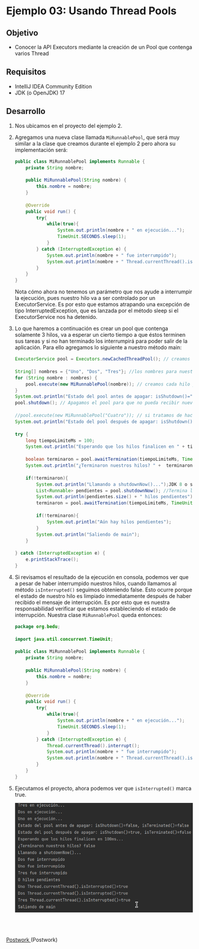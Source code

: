 # Ejemplo 03: Usando Thread Pools

## Objetivo

- Conocer la API Executors mediante la creación de un Pool que contenga varios Thread

## Requisitos

- IntelliJ IDEA Community Edition
- JDK (o OpenJDK) 17

## Desarrollo

1. Nos ubicamos en el proyecto del ejemplo 2.

2. Agregamos una nueva clase llamada `MiRunnablePool`, que será muy similar a la clase que creamos durante el ejemplo 2 pero ahora su implementación será:

    ```java
    public class MiRunnablePool implements Runnable {
        private String nombre;

        public MiRunnablePool(String nombre) {
            this.nombre = nombre;
        }

        @Override
        public void run() {
            try{
                while(true){
                    System.out.println(nombre + " en ejecución...");
                    TimeUnit.SECONDS.sleep(1);
                }
            } catch (InterruptedException e) {
                System.out.println(nombre + " fue interrumpido");
                System.out.println(nombre + " Thread.currentThread().isInterrupted()=" + Thread.currentThread().isInterrupted());
            }
        }
    }
    ```

    Nota cómo ahora no tenemos un parámetro que nos ayude a interrumpir la ejecución, pues nuestro hilo va a ser controlado por un ExecutorService. Es por esto que estamos atrapando una excepción de tipo InterruptedException, que es lanzada por el método sleep si el ExecutorService nos ha detenido.

3. Lo que haremos a continuación es crear un pool que contenga solamente 3 hilos, va a esperar un cierto tiempo a que éstos terminen sus tareas y si no han terminado los interrumpirá para poder salir de la aplicación. Para ello agregamos lo siguiente a nuestro método main:

    ```java
    ExecutorService pool = Executors.newCachedThreadPool(); // creamos un pool preconfigurado

    String[] nombres = {"Uno", "Dos", "Tres"}; //los nombres para nuestros hilos
    for (String nombre : nombres) {
        pool.execute(new MiRunnablePool(nombre)); // creamos cada hilo y lo ejecutamos
    }
    System.out.println("Estado del pool antes de apagar: isShutdown()=" + pool.isShutdown() + ", isTerminated()=" + pool.isTerminated());
    pool.shutdown(); // Apagamos el pool para que no pueda recibir nuevos hilos

    //pool.execute(new MiRunnablePool("Cuatro")); // si tratamos de hacer esto recibiremos una excepción
    System.out.println("Estado del pool después de apagar: isShutdown()=" + pool.isShutdown() + ", isTerminated()=" + pool.isTerminated());

    try {
        long tiempoLimiteMs = 100;
        System.out.println("Esperando que los hilos finalicen en " + tiempoLimiteMs + "ms...");

        boolean terminaron = pool.awaitTermination(tiempoLimiteMs, TimeUnit.MILLISECONDS); //Esperamos a los hilos por 100ms, retorna true si acabaron antes o hasta los 100ms o false si fueron interrumpidos
        System.out.println("¿Terminaron nuestros hilos? " +  terminaron);

        if(!terminaron){
            System.out.println("Llamando a shutdownNow()...");JDK 8 o superior
            List<Runnable> pendientes = pool.shutdownNow(); //Termina los hilos que se estén ejecutando y retorna una lista de hilos pendientes a ejecutarse
            System.out.println(pendientes.size() + " hilos pendientes");
            terminaron = pool.awaitTermination(tiempoLimiteMs, TimeUnit.MILLISECONDS); //esperando otros 100ms a que terminen nuestros hilos

            if(!terminaron){
                System.out.println("Aún hay hilos pendientes");
            }
            System.out.println("Saliendo de main");
        }

    } catch (InterruptedException e) {
        e.printStackTrace();
    }
    ```

4. Si revisamos el resultado de la ejecución en consola, podemos ver que a pesar de haber interrumpido nuestros hilos, cuando llamamos al método `isInterrupted()` seguimos obteniendo false. Esto ocurre porque el estado de nuestro hilo es limpiado inmediatamente después de haber recibido el mensaje de interrupción. Es por esto que es nuestra responsabilidad verificar que estamos estableciendo el estado de interrupción. Nuestra clase `MiRunnablePool` queda entonces:

    ```java
    package org.bedu;

    import java.util.concurrent.TimeUnit;

    public class MiRunnablePool implements Runnable {
        private String nombre;

        public MiRunnablePool(String nombre) {
            this.nombre = nombre;
        }

        @Override
        public void run() {
            try{
                while(true){
                    System.out.println(nombre + " en ejecución...");
                    TimeUnit.SECONDS.sleep(1);
                }
            } catch (InterruptedException e) {
                Thread.currentThread().interrupt();
                System.out.println(nombre + " fue interrumpido");
                System.out.println(nombre + " Thread.currentThread().isInterrupted()=" + Thread.currentThread().isInterrupted());
            }
        }
    }
    ```

5. Ejecutamos el proyecto, ahora podemos ver que `isInterrupted()` marca true.

    ![Ejecución](img/img_01.png)


<br/>
<br/>

[Postwork ](../Postwork/Readme.md)(Postwork)